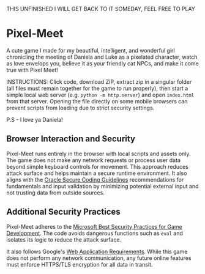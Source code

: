 THIS UNFINISHED I WILL GET BACK TO IT SOMEDAY, FEEL FREE TO PLAY 

# Pixel-Meet
A cute game I made for my beautiful, intelligent, and wonderful girl chronicling the meeting of Daniela and Luke as a pixelated character,
watch as love envelops you, believe it as your friendly cat NPCs, and make it come true with Pixel Meet! 

INSTRUCTIONS: Click code, download ZIP, extract zip in a singular folder (all files must remain together for the game to
run properly), then start a simple local web server (e.g. `python -m http.server`) and open `index.html` from that server.
Opening the file directly on some mobile browsers can prevent scripts from loading due to strict security settings.

P.S - I love ya Daniela!

## Browser Interaction and Security

Pixel-Meet runs entirely in the browser with local scripts and assets only. The game does not make any
network requests or process user data beyond simple keyboard controls for movement. This approach
reduces attack surface and helps maintain a secure runtime environment. It also aligns with the
[Oracle Secure Coding Guidelines](https://docs.oracle.com/en/java/javase/17/seccode/seccode1.html)
recommendations for fundamentals and input validation by minimizing potential external input and not
trusting data from outside sources.

## Additional Security Practices

Pixel-Meet adheres to the [Microsoft Best Security Practices for Game Development](https://learn.microsoft.com/en-us/windows/win32/dxtecharts/best-security-practices-in-game-development).
The code avoids dangerous functions such as `eval` and isolates its logic to reduce the attack surface.

It also follows Google's [Web Application Requirements](https://partner-security.withgoogle.com/docs/webapp_requirements.html#encryption).
While this game does not perform any network communication, any future online features must enforce HTTPS/TLS encryption for all data in transit.
